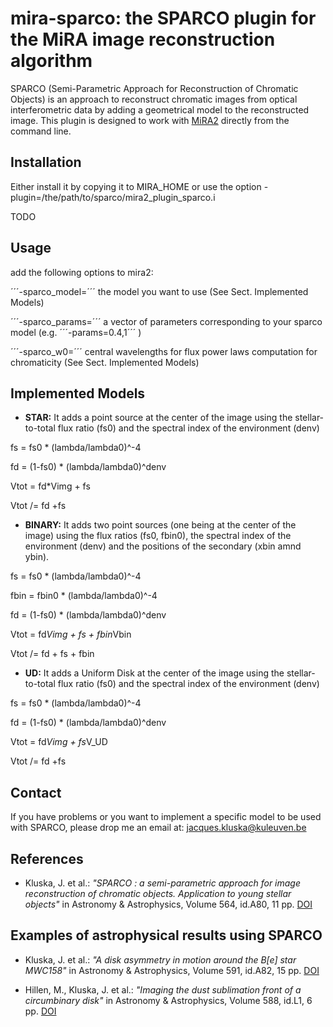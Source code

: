 # mira-sparco: the SPARCO plugin for the MiRA image reconstruction algorithm

SPARCO (Semi-Parametric Approach for Reconstruction of Chromatic Objects) is
an approach to reconstruct chromatic images from optical interferometric data
by adding a geometrical model to the reconstructed image.
This plugin is designed to work with [MiRA2](https://github.com/emmt/MiRA) directly from the command line.

## Installation

Either install it by copying it to MIRA_HOME or use the option
-plugin=/the/path/to/sparco/mira2_plugin_sparco.i

TODO

## Usage

add the following options to mira2:

´´´-sparco_model=´´´     the model you want to use (See Sect. Implemented Models)

´´´-sparco_params=´´´    a vector of parameters corresponding to your sparco model (e.g. ´´´-params=0.4,1´´´ )

´´´-sparco_w0=´´´        central wavelengths for flux power laws computation for chromaticity (See Sect. Implemented Models)

## Implemented Models

* **STAR:** It adds a point source at the center of the image using the stellar-to-total flux ratio (fs0) and the spectral index of the environment (denv)

fs = fs0 * (lambda/lambda0)^-4

fd = (1-fs0) * (lambda/lambda0)^denv

Vtot = fd*Vimg + fs

Vtot /= fd +fs

* **BINARY:** It adds two point sources (one being at the center of the image) using the flux ratios (fs0, fbin0), the spectral index of the environment (denv) and the positions of the secondary (xbin amnd ybin).

fs = fs0 * (lambda/lambda0)^-4

fbin = fbin0 * (lambda/lambda0)^-4

fd = (1-fs0) * (lambda/lambda0)^denv

Vtot = fd*Vimg + fs + fbin*Vbin

Vtot /= fd + fs + fbin

* **UD:** It adds a Uniform Disk at the center of the image using the stellar-to-total flux ratio (fs0) and the spectral index of the environment (denv)

fs = fs0 * (lambda/lambda0)^-4

fd = (1-fs0) * (lambda/lambda0)^denv

Vtot = fd*Vimg + fs*V_UD

Vtot /= fd +fs


## Contact

If you have problems or you want to implement a specific model to be used with SPARCO,
please drop me an email at: jacques.kluska@kuleuven.be

## References

* Kluska, J. et al.: *"SPARCO : a semi-parametric approach for image reconstruction of chromatic objects. Application to young stellar objects"* in Astronomy & Astrophysics, Volume 564, id.A80, 11 pp. [DOI](https://ui.adsabs.harvard.edu/link_gateway/2014A&A...564A..80K/doi:10.1051/0004-6361/201322926)

## Examples of astrophysical results using SPARCO

* Kluska, J. et al.: *"A disk asymmetry in motion around the B[e] star MWC158"* in
    Astronomy & Astrophysics, Volume 591, id.A82, 15 pp. [DOI](https://ui.adsabs.harvard.edu/link_gateway/2016A&A...591A..82K/doi:10.1051/0004-6361/201527924)

* Hillen, M., Kluska, J. et al.: *"Imaging the dust sublimation front of a circumbinary disk"* in Astronomy & Astrophysics, Volume 588, id.L1, 6 pp. [DOI](https://ui.adsabs.harvard.edu/link_gateway/2016A&A...588L...1H/doi:10.1051/0004-6361/201628125)
